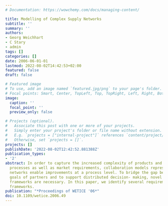 ```yaml
---
# Documentation: https://wowchemy.com/docs/managing-content/

title: Modelling of Complex Supply Networks
subtitle: ''
summary: ''
authors:
- Georg Weichhart
- C Stary
- admin
tags: []
categories: []
date: 2006-06-01-01
lastmod: 2022-08-02T14:42:53+02:00
featured: false
draft: false

# Featured image
# To use, add an image named `featured.jpg/png` to your page's folder.
# Focal points: Smart, Center, TopLeft, Top, TopRight, Left, Right, BottomLeft, Bottom, BottomRight.
image:
  caption: ''
  focal_point: ''
  preview_only: false

# Projects (optional).
#   Associate this post with one or more of your projects.
#   Simply enter your project's folder or file name without extension.
#   E.g. `projects = ["internal-project"]` references `content/project/deep-learning/index.md`.
#   Otherwise, set `projects = []`.
projects: []
publishDate: '2022-08-02T12:42:52.881388Z'
publication_types:
- '2'
abstract: In order to capture the increased complexity of products and production
  processes as well as market requirements, collaboration models representing organisational
  networks enable improvements at a process level. To bridge the gap between divergent
  goals of partners and to support distributed decision- making, novel collaboration
  frameworks are necessary. In this paper, we identify several requirements for such
  frameworks.
publication: "*Proceedings of WETICE '06*"
doi: 10.1109/wetice.2006.49
---
```

